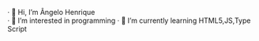 · 👋 Hi, I’m Ângelo Henrique <br>
· 👀 I’m interested in programming
· 🌱 I’m currently learning HTML5,JS,Type Script
